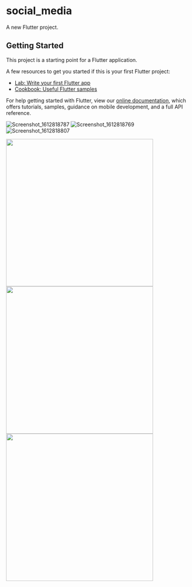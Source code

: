 # social_media

A new Flutter project.

## Getting Started

This project is a starting point for a Flutter application.

A few resources to get you started if this is your first Flutter project:

- [Lab: Write your first Flutter app](https://flutter.dev/docs/get-started/codelab)
- [Cookbook: Useful Flutter samples](https://flutter.dev/docs/cookbook)

For help getting started with Flutter, view our
[online documentation](https://flutter.dev/docs), which offers tutorials,
samples, guidance on mobile development, and a full API reference.

![Screenshot_1612818787](https://user-images.githubusercontent.com/65761533/107430091-6826b680-6b2d-11eb-8287-44d96ad307bd.png)
![Screenshot_1612818769](https://user-images.githubusercontent.com/65761533/107430096-69f07a00-6b2d-11eb-9dec-e1049ea026f4.png)
![Screenshot_1612818807](https://user-images.githubusercontent.com/65761533/107430110-6ceb6a80-6b2d-11eb-8cb1-f956428782c6.png)

<p>
<img src="https://user-images.githubusercontent.com/65761533/107430091-6826b680-6b2d-11eb-8287-44d96ad307bd.png" height="400">
<img src="https://user-images.githubusercontent.com/65761533/107430096-69f07a00-6b2d-11eb-9dec-e1049ea026f4.png" height="400">
  <img src="https://user-images.githubusercontent.com/65761533/107430110-6ceb6a80-6b2d-11eb-8cb1-f956428782c6.png" height="400">
</p>
